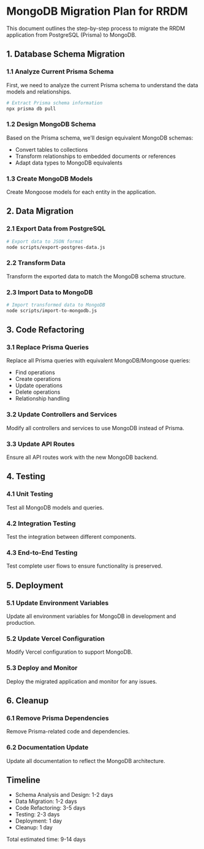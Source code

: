 # MongoDB Migration Plan for RRDM

This document outlines the step-by-step process to migrate the RRDM application from PostgreSQL (Prisma) to MongoDB.

## 1. Database Schema Migration

### 1.1 Analyze Current Prisma Schema

First, we need to analyze the current Prisma schema to understand the data models and relationships.

```bash
# Extract Prisma schema information
npx prisma db pull
```

### 1.2 Design MongoDB Schema

Based on the Prisma schema, we'll design equivalent MongoDB schemas:

- Convert tables to collections
- Transform relationships to embedded documents or references
- Adapt data types to MongoDB equivalents

### 1.3 Create MongoDB Models

Create Mongoose models for each entity in the application.

## 2. Data Migration

### 2.1 Export Data from PostgreSQL

```bash
# Export data to JSON format
node scripts/export-postgres-data.js
```

### 2.2 Transform Data

Transform the exported data to match the MongoDB schema structure.

### 2.3 Import Data to MongoDB

```bash
# Import transformed data to MongoDB
node scripts/import-to-mongodb.js
```

## 3. Code Refactoring

### 3.1 Replace Prisma Queries

Replace all Prisma queries with equivalent MongoDB/Mongoose queries:

- Find operations
- Create operations
- Update operations
- Delete operations
- Relationship handling

### 3.2 Update Controllers and Services

Modify all controllers and services to use MongoDB instead of Prisma.

### 3.3 Update API Routes

Ensure all API routes work with the new MongoDB backend.

## 4. Testing

### 4.1 Unit Testing

Test all MongoDB models and queries.

### 4.2 Integration Testing

Test the integration between different components.

### 4.3 End-to-End Testing

Test complete user flows to ensure functionality is preserved.

## 5. Deployment

### 5.1 Update Environment Variables

Update all environment variables for MongoDB in development and production.

### 5.2 Update Vercel Configuration

Modify Vercel configuration to support MongoDB.

### 5.3 Deploy and Monitor

Deploy the migrated application and monitor for any issues.

## 6. Cleanup

### 6.1 Remove Prisma Dependencies

Remove Prisma-related code and dependencies.

### 6.2 Documentation Update

Update all documentation to reflect the MongoDB architecture.

## Timeline

- Schema Analysis and Design: 1-2 days
- Data Migration: 1-2 days
- Code Refactoring: 3-5 days
- Testing: 2-3 days
- Deployment: 1 day
- Cleanup: 1 day

Total estimated time: 9-14 days
